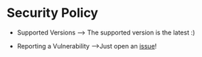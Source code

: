 # Security Policy

- Supported Versions --> The supported version is the latest :)

- Reporting a Vulnerability -->Just open an [issue](https://github.com/edoardottt/scilla/issues/new?assignees=&labels=&template=bug_report.md)! 
